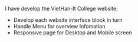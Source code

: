 
I have develop the VietHan-It College website:
<ul>
  <li>Develop each website interface block in turn</li>
	<li>Handle Menu for overview Infomation</li>
	<li>Responsive page for Desktop and Mobile screen</li>
</ul>
<a></a>

